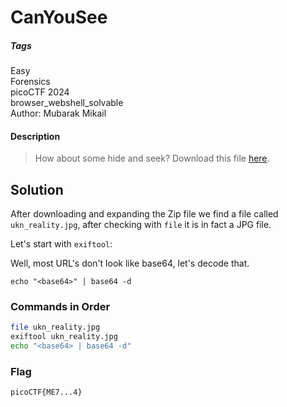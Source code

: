 # CanYouSee
##### Tags
Easy\
Forensics\
picoCTF 2024\
browser_webshell_solvable\
Author: Mubarak Mikail
#### Description
> How about some hide and seek? Download this file [here](https://artifacts.picoctf.net/c_titan/130/unknown.zip).
## Solution
After downloading and expanding the Zip file we find a file called `ukn_reality.jpg`, after checking with `file` it is in fact a JPG file.

Let's start with `exiftool`:


Well, most URL's don't look like base64, let's decode that.

`echo "<base64>" | base64 -d`

### Commands in Order
```bash
file ukn_reality.jpg
exiftool ukn_reality.jpg
echo "<base64> | base64 -d"
```

### Flag
`picoCTF{ME7...4}`
